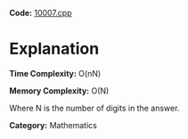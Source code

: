**Code:** [10007.cpp](./10007.cpp)

# Explanation

**Time Complexity:** O(nN)

**Memory Complexity:** O(N)

Where N is the number of digits in the answer.

**Category:** Mathematics
